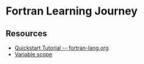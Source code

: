 # Fortran Learning Journey

## Resources

- [Quickstart Tutorial -- fortran-lang.org](https://fortran-lang.org/learn/quickstart/)
- [Variable scope](https://learning.rc.virginia.edu/courses/fortran-introduction/scope/)
